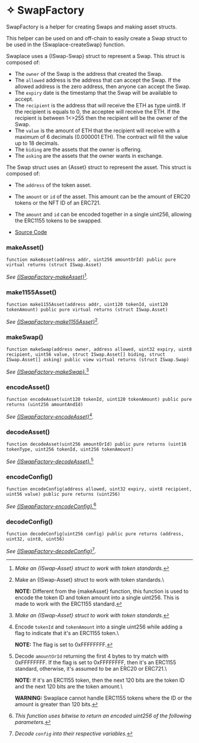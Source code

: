 # ✧ SwapFactory

SwapFactory is a helper for creating Swaps and making asset structs.

This helper can be used on and off-chain to easily create a Swap struct to be used in the {Swaplace-createSwap} function.

Swaplace uses a {ISwap-Swap} struct to represent a Swap. This struct is composed of:

* The `owner` of the Swap is the address that created the Swap.
* The `allowed` address is the address that can accept the Swap. If the allowed address is the zero address, then anyone can accept the Swap.
* The `expiry` date is the timestamp that the Swap will be available to accept.
* The `recipient` is the address that will receive the ETH as type uint8. If the recipient is equals to 0, the acceptee will receive the ETH. If the recipient is between 1<>255 then the recipient will be the owner of the Swap.
* The `value` is the amount of ETH that the recipient will receive with a maximum of 6 decimals (0.000001 ETH). The contract will fill the value up to 18 decimals.
* The `biding` are the assets that the owner is offering.
* The `asking` are the assets that the owner wants in exchange.

The Swap struct uses an {Asset} struct to represent the asset. This struct is composed of:

* The `address` of the token asset.
* The `amount` or `id` of the asset. This amount can be the amount of ERC20 tokens or the NFT ID of an ERC721.
* The `amount` and `id` can be encoded together in a single uint256, allowing the ERC1155 tokens to be swapped.



* [Source Code](https://github.com/blockful-io/swaplace-contracts/blob/develop/contracts/SwapFactory.sol)

### makeAsset()

```solidity
function makeAsset(address addr, uint256 amountOrId) public pure virtual returns (struct ISwap.Asset)
```

_See_ [_{ISwapFactory-makeAsset}_](#user-content-fn-1)[^1]_._

### make1155Asset()

```solidity
function make1155Asset(address addr, uint120 tokenId, uint120 tokenAmount) public pure virtual returns (struct ISwap.Asset)
```

_See_ [_{ISwapFactory-make1155Asset}_](#user-content-fn-2)[^2]_._

### makeSwap()

```solidity
function makeSwap(address owner, address allowed, uint32 expiry, uint8 recipient, uint56 value, struct ISwap.Asset[] biding, struct ISwap.Asset[] asking) public view virtual returns (struct ISwap.Swap)
```

_See_ [_{ISwapFactory-makeSwap}._](#user-content-fn-3)[^3]

### encodeAsset()

```solidity
function encodeAsset(uint120 tokenId, uint120 tokenAmount) public pure returns (uint256 amountAndId)
```

_See_ [_{ISwapFactory-encodeAsset}_](#user-content-fn-4)[^4]_._

### decodeAsset()

```solidity
function decodeAsset(uint256 amountOrId) public pure returns (uint16 tokenType, uint256 tokenId, uint256 tokenAmount)
```

_See_ [_{ISwapFactory-decodeAsset}._](#user-content-fn-5)[^5]

### encodeConfig()

```solidity
function encodeConfig(address allowed, uint32 expiry, uint8 recipient, uint56 value) public pure returns (uint256)
```

_See_ [_{ISwapFactory-encodeConfig}._](#user-content-fn-6)[^6]

### decodeConfig()

```solidity
function decodeConfig(uint256 config) public pure returns (address, uint32, uint8, uint56)
```

_See_ [_{ISwapFactory-decodeConfig}_](#user-content-fn-7)[^7]_._

[^1]: _Make an {ISwap-Asset} struct to work with token standards._

[^2]: Make an {ISwap-Asset} struct to work with token standards.\


    **NOTE:** Different from the {makeAsset} function, this function is used to encode the token ID and token amount into a single uint256. This is made to work with the ERC1155 standard.

[^3]: _Make an {ISwap-Asset} struct to work with token standards._

[^4]: Encode `tokenId` and `tokenAmount` into a single uint256 while adding a flag to indicate that it's an ERC1155 token.\


    **NOTE:** The flag is set to 0xFFFFFFFF.

[^5]: Decode `amountOrId` returning the first 4 bytes to try match with 0xFFFFFFFF. If the flag is set to 0xFFFFFFFF, then it's an ERC1155 standard, otherwise, it's assumed to be an ERC20 or ERC721.\


    **NOTE:** If it's an ERC1155 token, then the next 120 bits are the token ID and the next 120 bits are the token amount.\


    **WARNING:** Swaplace cannot handle ERC1155 tokens where the ID or the amount is greater than 120 bits.

[^6]: _This function uses bitwise to return an encoded uint256 of the following parameters._

[^7]: _Decode `config` into their respective variables._
